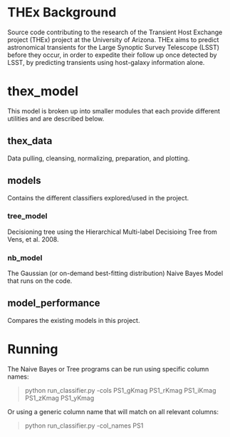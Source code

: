 # THEx Background
Source code contributing to the research of the Transient Host Exchange project (THEx) project at the University of Arizona. THEx aims to predict astronomical transients for the Large Synoptic Survey Telescope (LSST) before they occur, in order to expedite their follow up once detected by LSST, by predicting transients using host-galaxy information alone. 

# thex_model
This model is broken up into smaller modules that each provide different utilities and are described below.

## thex_data 
Data pulling, cleansing, normalizing, preparation, and plotting. 

## models
Contains the different classifiers explored/used in the project.

### tree_model
Decisioning tree using the Hierarchical Multi-label Decisioing Tree from Vens, et al. 2008. 

### nb_model
The Gaussian (or on-demand best-fitting distribution) Naive Bayes Model that runs on the code. 

## model_performance
Compares the existing models in this project.

# Running

The Naive Bayes or Tree programs can be run using specific column names:

> python run_classifier.py -cols PS1_gKmag PS1_rKmag PS1_iKmag PS1_zKmag PS1_yKmag

Or using a generic column name that will match on all relevant columns:

> python run_classifier.py -col_names PS1



